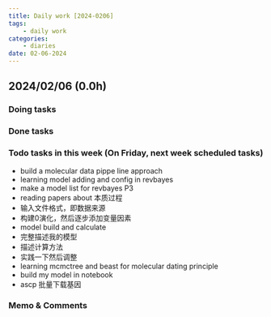 ```yaml
---
title: Daily work [2024-0206]
tags:
	- daily work
categories:
	- diaries
date: 02-06-2024
---
```

## 2024/02/06 (0.0h)
### Doing tasks

### Done tasks

### Todo tasks in this week (On Friday, next week scheduled tasks)
- build a molecular data pippe line approach
- learning model adding and config in revbayes
- make a model list for revbayes P3
- reading papers about 本质过程
- 输入文件格式，即数据来源
- 构建0演化，然后逐步添加变量因素
- model build and calculate
- 完整描述我的模型
- 描述计算方法
- 实践一下然后调整
- learning mcmctree and beast for molecular dating principle
- build my model in notebook
- ascp 批量下载基因

### Memo & Comments


